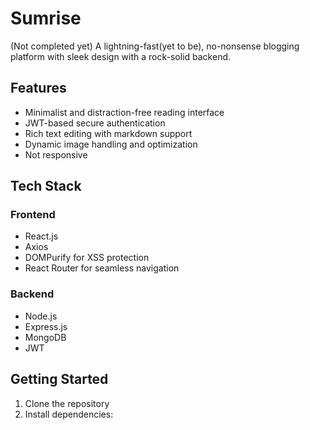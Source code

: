 # Sumrise

(Not completed yet)
A lightning-fast(yet to be), no-nonsense blogging platform with sleek design with a rock-solid backend. 

## Features

- Minimalist and distraction-free reading interface
- JWT-based secure authentication
- Rich text editing with markdown support
- Dynamic image handling and optimization
- Not responsive

## Tech Stack

### Frontend
- React.js 
- Axios 
- DOMPurify for XSS protection
- React Router for seamless navigation

### Backend
- Node.js 
- Express.js 
- MongoDB 
- JWT 

## Getting Started

1. Clone the repository
2. Install dependencies: